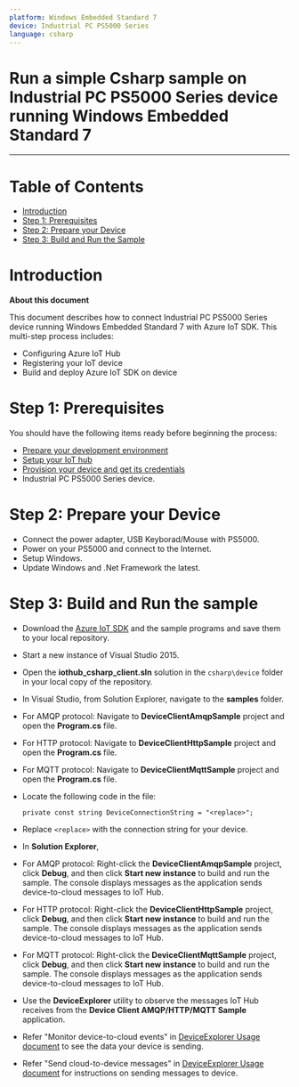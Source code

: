 ```yaml
---
platform: Windows Embedded Standard 7
device: Industrial PC PS5000 Series
language: csharp
---
```


Run a simple Csharp sample on Industrial PC PS5000 Series device running Windows Embedded Standard 7
===
---

# Table of Contents

-   [Introduction](#Introduction)
-   [Step 1: Prerequisites](#Prerequisites)
-   [Step 2: Prepare your Device](#PrepareDevice)
-   [Step 3: Build and Run the Sample](#Build)

<a name="Introduction"></a>
# Introduction

**About this document**

This document describes how to connect Industrial PC PS5000 Series device running Windows Embedded Standard 7 with Azure IoT SDK. This multi-step process includes:
-   Configuring Azure IoT Hub
-   Registering your IoT device
-   Build and deploy Azure IoT SDK on device

<a name="Prerequisites"></a>
# Step 1: Prerequisites

You should have the following items ready before beginning the process:

-   [Prepare your development environment][setup-devbox-windows]
-   [Setup your IoT hub][lnk-setup-iot-hub]
-   [Provision your device and get its credentials][lnk-manage-iot-hub]
-   Industrial PC PS5000 Series device.

<a name="PrepareDevice"></a>
# Step 2: Prepare your Device

-   Connect the power adapter, USB Keyborad/Mouse with PS5000.
-   Power on your PS5000 and connect to the Internet.
-   Setup Windows.
-   Update Windows and .Net Framework the latest.

<a name="Build"></a>
# Step 3: Build and Run the sample

-   Download the [Azure IoT SDK](https://github.com/Azure/azure-iot-sdks) and the sample programs and save them to your local repository.
-   Start a new instance of Visual Studio 2015.
-   Open the **iothub_csharp_client.sln** solution in the `csharp\device` folder in your local copy of the repository.
-   In Visual Studio, from Solution Explorer, navigate to the **samples** folder.
  -   For AMQP protocol:
   Navigate to **DeviceClientAmqpSample** project and open the **Program.cs** file.
  -   For HTTP protocol:
   Navigate to **DeviceClientHttpSample** project and open the **Program.cs** file.
  -   For MQTT protocol:
   Navigate to **DeviceClientMqttSample** project and open the **Program.cs** file.
-   Locate the following code in the file:

        private const string DeviceConnectionString = "<replace>";
        
-   Replace `<replace>` with the connection string for your device.
-   In **Solution Explorer**,
  -   For AMQP protocol:
   Right-click the **DeviceClientAmqpSample** project, click **Debug**, and then click **Start new instance** to build and run the sample. The console displays messages as the application sends device-to-cloud messages to IoT Hub.
  -   For HTTP protocol:
   Right-click the **DeviceClientHttpSample** project, click **Debug**, and then click **Start new instance** to build and run the sample. The console displays messages as the application sends device-to-cloud messages to IoT Hub.
  -   For MQTT protocol:
   Right-click the **DeviceClientMqttSample** project, click **Debug**, and then click **Start new instance** to build and run the sample. The console displays messages as the application sends device-to-cloud messages to IoT Hub.
-   Use the **DeviceExplorer** utility to observe the messages IoT Hub receives from the **Device Client AMQP/HTTP/MQTT Sample** application.
-   Refer "Monitor device-to-cloud events" in [DeviceExplorer Usage document](https://github.com/Azure/azure-iot-sdks-preview/blob/master/tools/DeviceExplorer/doc/how_to_use_device_explorer.md) to see the data your device is sending.
-   Refer "Send cloud-to-device messages" in [DeviceExplorer Usage document](https://github.com/Azure/azure-iot-sdks-preview/blob/master/tools/DeviceExplorer/doc/how_to_use_device_explorer.md) for instructions on sending messages to device.

[setup-devbox-windows]: https://github.com/Azure/azure-iot-sdk-c/blob/master/doc/devbox_setup.md
[lnk-setup-iot-hub]: https://github.com/Azure/azure-iot-device-ecosystem/blob/master/setup_iothub.md
[lnk-manage-iot-hub]: https://github.com/Azure/azure-iot-device-ecosystem/blob/master/manage_iot_hub.md
